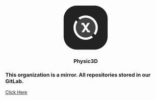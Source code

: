 <p align="center">
    <img width="138" src="https://github.com/byoreo/icons/blob/main/physic3d-new.png" alt="physic3d">
<h3 align="center">
     Physic3D
</h3>
</p>

### This organization is a mirror. All repositories stored in our GitLab.
[ Click Here ](https://git.bariscodefx.tr/Physic3d)
